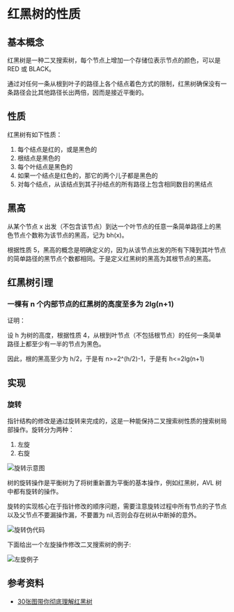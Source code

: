 # 红黑树的性质

## 基本概念

红黑树是一种二叉搜索树，每个节点上增加一个存储位表示节点的颜色，可以是 RED 或 BLACK。

通过对任何一条从根到叶子的路径上各个结点着色方式的限制，红黑树确保没有一条路径会比其他路径长出两倍，因而是接近平衡的。

## 性质

红黑树有如下性质：

1. 每个结点是红的，或是黑色的
2. 根结点是黑色的
3. 每个叶结点是黑色的
4. 如果一个结点是红色的，那它的两个儿子都是黑色的
5. 对每个结点，从该结点到其子孙结点的所有路径上包含相同数目的黑结点

## 黑高

从某个节点 x 出发（不包含该节点）到达一个叶节点的任意一条简单路径上的黑色节点个数称为该节点的黑高，记为 bh(x)。

根据性质 5，黑高的概念是明确定义的，因为从该节点出发的所有下降到其叶节点的简单路径的黑节点个数都相同。于是定义红黑树的黑高为其根节点的黑高。

## 红黑树引理

### 一棵有 n 个内部节点的红黑树的高度至多为 2lg(n+1)

证明：

设 h 为树的高度，根据性质 4，从根到叶节点（不包括根节点）的任何一条简单路径上都至少有一半的节点为黑色。

因此，根的黑高至少为 h/2，于是有 n>=2^(h/2)-1，于是有 h<=2lg(n+1)

## 实现

### 旋转

指针结构的修改是通过旋转来完成的，这是一种能保持二叉搜索树性质的搜索树局部操作。旋转分为两种：

1. 左旋
2. 右旋

![旋转示意图](https://golangstudy-1301931916.cos.ap-shanghai.myqcloud.com/img/数据结构-红黑树-旋转示意图.png)

树的旋转操作是平衡树为了将树重新置为平衡的基本操作，例如红黑树，AVL 树中都有旋转的操作。

旋转的实现核心在于指针修改的顺序问题，需要注意旋转过程中所有节点的子节点以及父节点不要漏操作漏，不要置为 nil,否则会存在树从中断掉的意外。

![旋转伪代码](https://golangstudy-1301931916.cos.ap-shanghai.myqcloud.com/img/数据结构-红黑树-旋转伪代码.png)

下面给出一个左旋操作修改二叉搜索树的例子:

![左旋例子](https://golangstudy-1301931916.cos.ap-shanghai.myqcloud.com/img/数据结构-红黑树-左旋例子.png)


## 参考资料

- [30张图带你彻底理解红黑树](https://www.jianshu.com/p/e136ec79235c)

